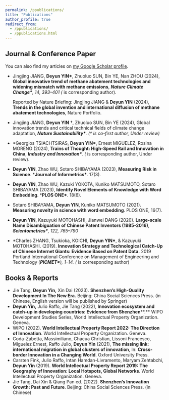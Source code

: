 ```yaml
---
permalink: /ppublications/
title: "Publications"
author_profile: true
redirect_from: 
  - /ppublications/
  - /ppublications.html
---
```


## Journal & Conference Paper

You can also find my articles on [my Google Scholar profile](https://scholar.google.com/citations?user=0GW38KwAAAAJ&hl=en).

- Jingjing JIANG, **Deyun YIN\***, Zhuoluo SUN, Bin YE, Nan ZHOU (2024), **Global innovative trend of methane abatement technologies and widening mismatch with methane emissions**, ***Nature Climate Change\***, 14, 393–401 (* is corresponding author).

  Reported by Nature Briefing: Jingjing JIANG & **Deyun YIN** (2024), **Trends in the global invention and international diffusion of methane abatement technologies**, Nature Portfolio. 

- Jingjing JIANG, **Deyun YIN** †, Zhuoluo SUN, Bin YE (2024), Global innovation trends and critical technical fields of climate change adaptation, ***Nature Sustainability\***. († is co-first author, Under review)*
- *Georgios TSIACHTSIRAS, **Deyun YIN\***, Ernest MIGUELEZ, Rosina MORENO (2024), **Trains of Thought: High-Speed Rail and Innovation in China**, ***Industry and Innovation\***. (* is corresponding author, Under review).
- **Deyun YIN**, Zhao WU, Sotaro SHIBAYAMA (2023), **Measuring Risk in Science**. ***Journal of Informetrics\***. 17(3). 
- **Deyun YIN**, Zhao WU, Kazuki YOKOTA, Kuniko MATSUMOTO, Sotaro SHIBAYAMA (2023), **Identify Novel Elements of Knowledge with Word Embedding**. ***PLOS ONE\***. 18(6).
- Sotaro SHIBAYAMA, **Deyun YIN**, Kuniko MATSUMOTO (2021). **Measuring novelty in science with word embedding**. PLOS ONE, 16(7).
- **Deyun YIN**, Kazuyuki MOTOHASHI, Jianwei DANG (2020). **Large-scale Name Disambiguation of Chinese Patent Inventors (1985-2016)**, ***Scientometrics\***, 122, 765–790*
- *Charles ZHANG, Tsukioka, KOICHI, **Deyun YIN\***, & Kazuyuki MOTOHASHI. (2019). **Innovation Strategy and Technological Catch-Up of Chinese Internet Giants: Evidence Based on Patent Data.** 2019 Portland International Conference on Management of Engineering and Technology (***PICMET\***), 1–14. (* is corresponding author)



## Books & Reports

- Jie Tang, **Deyun Yin,** Xin Dai (2023). **Shenzhen’s High-Quality Development In The New Era.** Beijing: China Social Sciences Press. (in Chinese, English version will be published by Springer)
- **Deyun Yin,** Julio Raffo, Jie Tang (2022), **Innovation ecosystem and catch-up in developing countries: Evidence from Shenzhen****.** WIPO Development Studies Series, World Intellectual Property Organization. Geneva.
- WIPO (2022). **World Intellectual Property Report 2022: The Direction of Innovation**. World Intellectual Property Organization. Geneva.
- Coda-Zabetta, Massimiliano, Chacua Christian, Lissoni Francesco, Miguelez Ernest, Raffo Julio, **Deyun Yin** (2021), **The missing link: international migration in global clusters of innovation**, In: **Cross-border Innovation in a Changing World**. Oxford University Press. 
- Carsten Fink, Julio Raffo, Intan Hamdan-Livramento, Maryam Zehtabchi, **Deyun Yin** (2019). **World Intellectual Property Report 2019:** **The Geography of Innovation: Local Hotspots, Global Networks**. World Intellectual Property Organization. Geneva.  
- Jie Tang, Dai Xin & Qiang Pan ed. (2022). **Shenzhen’s Innovation Growth: Past and Future**. Beijing: China Social Sciences Press. (in Chinese)